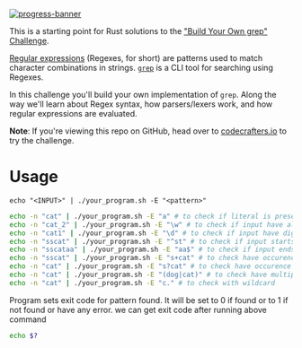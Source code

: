 [![progress-banner](https://backend.codecrafters.io/progress/grep/8d517af6-4764-4532-b7b1-74876f7f4646)](https://app.codecrafters.io/users/codecrafters-bot?r=2qF)

This is a starting point for Rust solutions to the
["Build Your Own grep" Challenge](https://app.codecrafters.io/courses/grep/overview).

[Regular expressions](https://en.wikipedia.org/wiki/Regular_expression)
(Regexes, for short) are patterns used to match character combinations in
strings. [`grep`](https://en.wikipedia.org/wiki/Grep) is a CLI tool for
searching using Regexes.

In this challenge you'll build your own implementation of `grep`. Along the way
we'll learn about Regex syntax, how parsers/lexers work, and how regular
expressions are evaluated.

**Note**: If you're viewing this repo on GitHub, head over to
[codecrafters.io](https://codecrafters.io) to try the challenge.

# Usage

`echo "<INPUT>" | ./your_program.sh -E "<pattern>"`

```bash
echo -n "cat" | ./your_program.sh -E "a" # to check if literal is present or not
echo -n "cat_2" | ./your_program.sh -E "\w" # to check if input have alphanumeric
echo -n "cat1" | ./your_program.sh -E "\d" # to check if input have digit
echo -n "sscat" | ./your_program.sh -E "^st" # to check if input starts with given pattern `st`
echo -n "sscataa" | ./your_program.sh -E "aa$" # to check if input ends with given pattern `aa`
echo -n "sscat" | ./your_program.sh -E "s+cat" # to check have occurence of one or more
echo -n "cat" | ./your_program.sh -E "s?cat" # to check have occurence of zero or more
echo -n "cat" | ./your_program.sh -E "(dog|cat)" # to check have multiple patterns
echo -n "cat" | ./your_program.sh -E "c." # to check with wildcard

```


Program sets exit code for pattern found. It will be set to 0 if found or to 1 if not found or have any error. we can get exit code after running above command
```bash
echo $?

```
